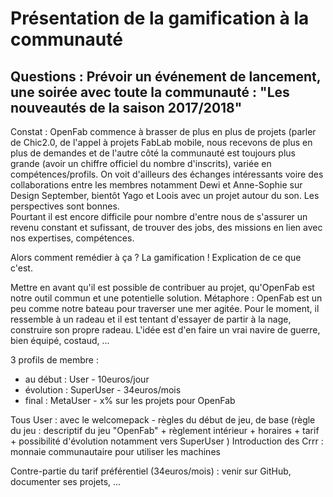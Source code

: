 # Présentation de la gamification à la communauté

## Questions : Prévoir un événement de lancement, une soirée avec toute la communauté : "Les nouveautés de la saison 2017/2018"

Constat : OpenFab commence à brasser de plus en plus de projets (parler de Chic2.0, de l'appel à projets FabLab mobile,
nous recevons de plus en plus de demandes et de l'autre côté la communauté est toujours plus grande 
(avoir un chiffre officiel du nombre d'inscrits), variée en compétences/profils. On voit d'ailleurs des échanges intéressants 
voire des collaborations entre les membres notamment Dewi et Anne-Sophie sur Design September, bientôt Yago et Loois avec un projet
autour du son. Les perspectives sont bonnes.  
Pourtant il est encore difficile pour nombre d'entre nous de s'assurer un revenu constant et sufissant, de trouver des jobs, 
des missions en lien avec nos expertises, compétences.  

Alors comment remédier à ça ?
La gamification !
Explication de ce que c'est.

Mettre en avant qu'il est possible de contribuer au projet, qu'OpenFab est notre outil commun et une potentielle solution.
Métaphore : OpenFab est un peu comme notre bateau pour traverser une mer agitée. Pour le moment, il ressemble à un radeau et 
il est tentant d'essayer de partir à la nage, construire son propre radeau. L'idée est d'en faire un vrai navire de guerre, 
bien équipé, costaud, ...

3 profils de membre :
- au début : User - 10euros/jour
- évolution : SuperUser - 34euros/mois
- final : MetaUser - x% sur les projets pour OpenFab

Tous User : avec le welcomepack - règles du début de jeu, de base (règle du jeu : descriptif du jeu "OpenFab" + 
règlement intérieur + horaires + tarif + possibilité d'évolution notamment vers SuperUser )
Introduction des Crrr : monnaie communautaire pour utiliser les machines

Contre-partie du tarif préférentiel (34euros/mois) : venir sur GitHub, documenter ses projets, ...

